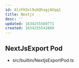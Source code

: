 ```yaml
---
id: AlzFH3ol9ubQhagjAUqq1
title: Nextjs
desc: ''
updated: 1634255560771
created: 1634255542869
---
```


## NextJsExport Pod
- src/builtin/NextjsExportPod.ts 
